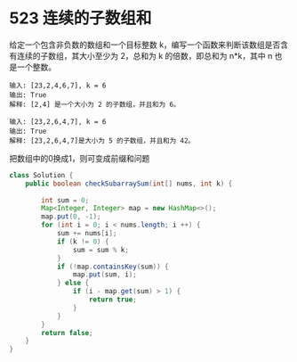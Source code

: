 # 523 连续的子数组和

给定一个包含非负数的数组和一个目标整数 k，编写一个函数来判断该数组是否含有连续的子数组，其大小至少为 2，总和为 k 的倍数，即总和为 n\*k，其中 n 也是一个整数。

```text
输入: [23,2,4,6,7], k = 6
输出: True
解释: [2,4] 是一个大小为 2 的子数组，并且和为 6。

输入: [23,2,6,4,7], k = 6
输出: True
解释: [23,2,6,4,7]是大小为 5 的子数组，并且和为 42。
```

把数组中的0换成1，则可变成前缀和问题

```java
class Solution {
    public boolean checkSubarraySum(int[] nums, int k) {
       
        int sum = 0;
        Map<Integer, Integer> map = new HashMap<>();
        map.put(0, -1);
        for (int i = 0; i < nums.length; i ++) {
            sum += nums[i];
            if (k != 0) {
                sum = sum % k;
            }
            if (!map.containsKey(sum)) {
                map.put(sum, i);
            } else {
                if (i - map.get(sum) > 1) {
                    return true;
                }
            }
        }
        return false;
    }
}
```

